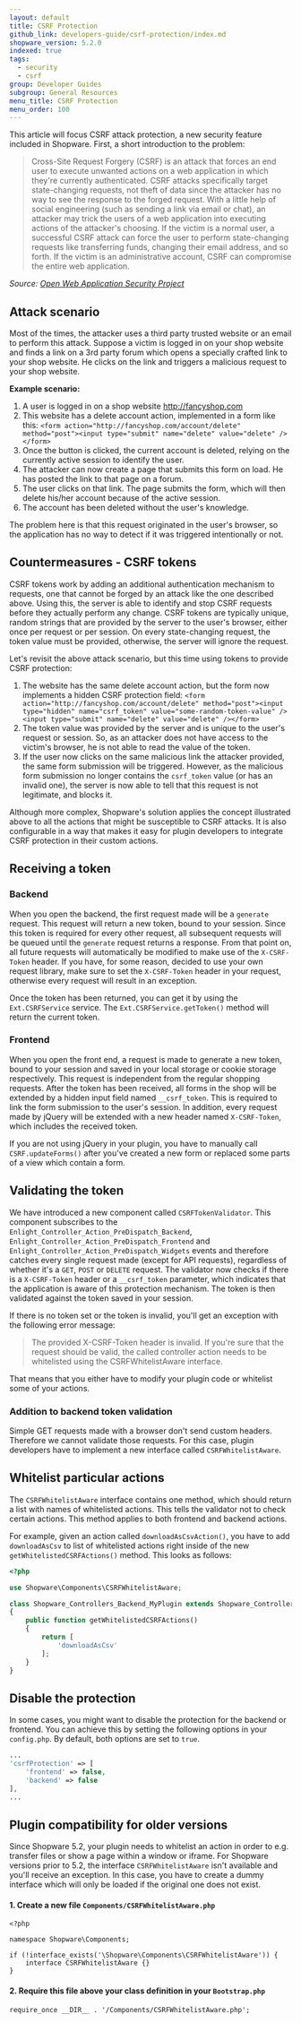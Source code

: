 ```yaml
---
layout: default
title: CSRF Protection
github_link: developers-guide/csrf-protection/index.md
shopware_version: 5.2.0
indexed: true
tags:
  - security
  - csrf
group: Developer Guides
subgroup: General Resources
menu_title: CSRF Protection
menu_order: 100
---
```


This article will focus CSRF attack protection, a new security feature included in Shopware. First, a short introduction to the problem:

> Cross-Site Request Forgery (CSRF) is an attack that forces an end user to execute unwanted actions on a web application in which they're currently authenticated. CSRF attacks specifically target state-changing requests, not theft of data since the attacker has no way to see the response to the forged request. With a little help of social engineering (such as sending a link via email or chat), an attacker may trick the users of a web application into executing actions of the attacker's choosing. If the victim is a normal user, a successful CSRF attack can force the user to perform state-changing requests like transferring funds, changing their email address, and so forth. If the victim is an administrative account, CSRF can compromise the entire web application.

*Source: [Open Web Application Security Project](https://www.owasp.org/index.php/Cross-Site_Request_Forgery_(CSRF))*

<div class="toc-list"></div>

## Attack scenario

Most of the times, the attacker uses a third party trusted website or an email to perform this attack. Suppose a victim is logged in on your shop website and finds a link on a 3rd party forum which opens a specially crafted link to your shop website. He clicks on the link and triggers a malicious request to your shop website.

**Example scenario:**

1. A user is logged in on a shop website http://fancyshop.com
2. This website has a delete account action, implemented in a form like this:
  `<form action="http://fancyshop.com/account/delete" method="post"><input type="submit" name="delete" value="delete" /></form>`
3. Once the button is clicked, the current account is deleted, relying on the currently active session to identify the user.
4. The attacker can now create a page that submits this form on load. He has posted the link to that page on a forum.
5. The user clicks on that link. The page submits the form, which will then delete his/her account because of the active session.
6. The account has been deleted without the user's knowledge.

The problem here is that this request originated in the user's browser, so the application has no way to detect if it was triggered intentionally or not.

## Countermeasures - CSRF tokens

CSRF tokens work by adding an additional authentication mechanism to requests, one that cannot be forged by an attack like the one described above. Using this, the server is able to identify and stop CSRF requests before they actually perform any change. CSRF tokens are typically unique, random strings that are provided by the server to the user's browser, either once per request or per session. On every state-changing request, the token value must be provided, otherwise, the server will ignore the request.

Let's revisit the above attack scenario, but this time using tokens to provide CSRF protection:
1. The website has the same delete account action, but the form now implements a hidden CSRF protection field:
  `<form action="http://fancyshop.com/account/delete" method="post"><input type="hidden" name="csrf_token" value="some-random-token-value" /><input type="submit" name="delete" value="delete" /></form>`
2. The token value was provided by the server and is unique to the user's request or session. So, as an attacker does not have access to the victim's browser, he is not able to read the value of the token.
3. If the user now clicks on the same malicious link the attacker provided, the same form submission will be triggered. However, as the malicious form submission no longer contains the `csrf_token` value (or has an invalid one), the server is now able to tell that this request is not legitimate, and blocks it.

Although more complex, Shopware's solution applies the concept illustrated above to all the actions that might be susceptible to CSRF attacks. It is also configurable in a way that makes it easy for plugin developers to integrate CSRF protection in their custom actions.

## Receiving a token

### Backend

When you open the backend, the first request made will be a `generate` request. This request will return a new token, bound to your session. Since this token is required for every other request, all subsequent requests will be queued until the `generate` request returns a response. From that point on, all future requests will automatically be modified to make use of the `X-CSRF-Token` header. If you have, for some reason, decided to use your own request library, make sure to set the `X-CSRF-Token` header in your request, otherwise every request will result in an exception.

Once the token has been returned, you can get it by using the `Ext.CSRFService` service. The `Ext.CSRFService.getToken()` method will return the current token.

### Frontend

When you open the front end, a request is made to generate a new token, bound to your session and saved in your local storage or cookie storage respectively. This request is independent from the regular shopping requests. After the token has been received, all forms in the shop will be extended by a hidden input field named `__csrf_token`. This is required to link the form submission to the user's session. In addition, every request made by jQuery will be extended with a new header named `X-CSRF-Token`, which includes the received token.

If you are not using jQuery in your plugin, you have to manually call `CSRF.updateForms()` after you've created a new form or replaced some parts of a view which contain a form.

## Validating the token

We have introduced a new component called `CSRFTokenValidator`. This component subscribes to the `Enlight_Controller_Action_PreDispatch_Backend`, `Enlight_Controller_Action_PreDispatch_Frontend` and `Enlight_Controller_Action_PreDispatch_Widgets` events and therefore catches every single request made (except for API requests), regardless of whether it's a `GET`, `POST` or `DELETE` request. The validator now checks if there is a `X-CSRF-Token` header or a `__csrf_token` parameter, which indicates that the application is aware of this protection mechanism. The token is then validated against the token saved in your session.

If there is no token set or the token is invalid, you'll get an exception with the following error message:

> The provided X-CSRF-Token header is invalid. If you're sure that the request should be valid, the called controller action needs to be whitelisted using the CSRFWhitelistAware interface.

That means that you either have to modify your plugin code or whitelist some of your actions.

### Addition to backend token validation

Simple GET requests made with a browser don't send custom headers. Therefore we cannot validate those requests. For this case, plugin developers have to implement a new interface called `CSRFWhitelistAware`.

## Whitelist particular actions

The `CSRFWhitelistAware` interface contains one method, which should return a list with names of whitelisted actions. This tells the validator not to check certain actions. This method applies to both frontend and backend actions.

For example, given an action called `downloadAsCsvAction()`, you have to add `downloadAsCsv` to list of whitelisted actions right inside of the new `getWhitelistedCSRFActions()` method. This looks as follows:

```php
<?php

use Shopware\Components\CSRFWhitelistAware;

class Shopware_Controllers_Backend_MyPlugin extends Shopware_Controllers_Backend_ExtJs implements CSRFWhitelistAware
{
    public function getWhitelistedCSRFActions()
    {
        return [
            'downloadAsCsv'
        ];
    }
}
```

## Disable the protection

In some cases, you might want to disable the protection for the backend or frontend. You can achieve this by setting the following options in your `config.php`. By default, both options are set to `true`.

```php
...
'csrfProtection' => [
    'frontend' => false,
    'backend' => false
],
...
```

## Plugin compatibility for older versions

Since Shopware 5.2, your plugin needs to whitelist an action in order to e.g. transfer files or show a page within a window or iframe. For Shopware versions prior to 5.2, the interface `CSRFWhitelistAware` isn't available and you'll receive an exception. In this case, you have to create a dummy interface which will only be loaded if the original one does not exist.

#### 1. Create a new file `Components/CSRFWhitelistAware.php`

```
<?php

namespace Shopware\Components;

if (!interface_exists('\Shopware\Components\CSRFWhitelistAware')) {
    interface CSRFWhitelistAware {}
}
```

#### 2. Require this file above your class definition in your `Bootstrap.php`

```
require_once __DIR__ . '/Components/CSRFWhitelistAware.php';
```
